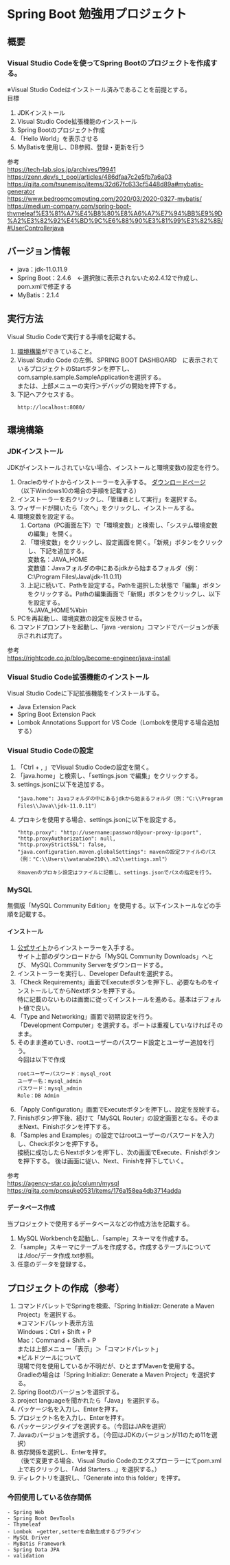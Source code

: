 # Spring Boot 勉強用プロジェクト

## 概要
### Visual Studio Codeを使ってSpring Bootのプロジェクトを作成する。
※Visual Studio Codeはインストール済みであることを前提とする。<br>
目標<br>
1. JDKインストール
1. Visual Studio Code拡張機能のインストール
1. Spring Bootのプロジェクト作成
1. 「Hello World」を表示させる
1. MyBatisを使用し、DB参照、登録・更新を行う

参考<br>
https://tech-lab.sios.jp/archives/19941<br>
https://zenn.dev/s_t_pool/articles/486dfaa7c2e5fb7a6a03<br>
https://qiita.com/tsunemiso/items/32d67fc633cf5448d89a#mybatis-generator<br>
https://www.bedroomcomputing.com/2020/03/2020-0327-mybatis/<br>
https://medium-company.com/spring-boot-thymeleaf%E3%81%A7%E4%B8%80%E8%A6%A7%E7%94%BB%E9%9D%A2%E3%82%92%E4%BD%9C%E6%88%90%E3%81%99%E3%82%8B/#UserControllerjava<br>

## バージョン情報
- java：jdk-⁠11.0.11.9
- Spring Boot：2.4.6　←選択肢に表示されないため2.4.12で作成し、pom.xmlで修正する
- MyBatis：2.1.4

## 実行方法
Visual Studio Codeで実行する手順を記載する。
1. [環境構築](#環境構築)ができていること。
1. Visual Studio Code の左側、SPRING BOOT DASHBOARD　に表示されているプロジェクトのStartボタンを押下し、com.sample.sample.SampleApplicationを選択する。<br>
または、上部メニューの実行＞デバッグの開始を押下する。
2. 下記へアクセスする。
    ```
    http://localhost:8080/
    ```

## 環境構築
### JDKインストール
JDKがインストールされていない場合、インストールと環境変数の設定を行う。
1. Oracleのサイトからインストーラーを入手する。
[ダウンロードページ](https://www.oracle.com/jp/java/technologies/javase/jdk11-archive-downloads.html)<br>
（以下Windows10の場合の手順を記載する）
1. インストーラーを右クリックし、「管理者として実行」を選択する。
1. ウィザードが開いたら「次へ」をクリックし、インストールする。
1. 環境変数を設定する。<br>
    1. Cortana（PC画面左下）で「環境変数」と検索し、「システム環境変数の編集」を開く。<br>
    1. 「環境変数」をクリックし、設定画面を開く。「新規」ボタンをクリックし、下記を追加する。<br>
    変数名：JAVA_HOME<br>
    変数値：Javaフォルダの中にあるjdkから始まるフォルダ（例：C:\Program Files\Java\jdk-11.0.11）
    1. 上記に続いて、Pathを設定する。Pathを選択した状態で「編集」ボタンをクリックする。Pathの編集画面で「新規」ボタンをクリックし、以下を設定する。<br>
    %JAVA_HOME%¥bin
1. PCを再起動し、環境変数の設定を反映させる。
1. コマンドプロンプトを起動し、「java -version」コマンドでバージョンが表示されれば完了。

参考<br>
https://rightcode.co.jp/blog/become-engineer/java-install


### Visual Studio Code拡張機能のインストール
Visual Studio Codeに下記拡張機能をインストールする。
- Java Extension Pack
- Spring Boot Extension Pack
- Lombok Annotations Support for VS Code（Lombokを使用する場合追加する）

### Visual Studio Codeの設定
1. 「Ctrl + , 」でVisual Studio Codeの設定を開く。
1. 「java.home」と検索し、「settings.json で編集」をクリックする。
1. settings.jsonに以下を追加する。
    ```
    "java.home": Javaフォルダの中にあるjdkから始まるフォルダ（例："C:\\Program Files\\Java\\jdk-11.0.11"）
    ```
1. プロキシを使用する場合、settings.jsonに以下を設定する。
    ```
    "http.proxy": "http://username:password@your-proxy-ip:port",
    "http.proxyAuthorization": null,
    "http.proxyStrictSSL": false,
    "java.configuration.maven.globalSettings": mavenの設定ファイルのパス（例："C:\\Users\\watanabe210\\.m2\\settings.xml"）

    ※mavenのプロキシ設定はファイルに記載し、settings.jsonでパスの指定を行う。
    ```

### MySQL
無償版「MySQL Community Edition」を使用する。以下インストールなどの手順を記載する。<br>
#### インストール
1. [公式サイト](https://www.mysql.com/jp/)からインストーラーを入手する。<br>
サイト上部のダウンロードから「MySQL Community Downloads」へとび、
MySQL Community Serverをダウンロードする。
1. インストーラーを実行し、Developer Defaultを選択する。<br>
1. 「Check Requirements」画面でExecuteボタンを押下し、必要なものをインストールしてからNextボタンを押下する。<br>
特に記載のないものは画面に従ってインストールを進める。基本はデフォルト値で良い。
1. 「Type and Networking」画面で初期設定を行う。<br>
「Development Computer」を選択する。ポートは重複していなければそのまま。
1. そのまま進めていき、rootユーザーのパスワード設定とユーザー追加を行う。<br>
今回は以下で作成
    ```
    rootユーザーパスワード：mysql_root
    ユーザー名：mysql_admin
    パスワード：mysql_admin
    Role：DB Admin
    ```
1. 「Apply Configuration」画面でExecuteボタンを押下し、設定を反映する。
1. Finishボタン押下後、続けて「MySQL Router」の設定画面となる。そのままNext、Finishボタンを押下する。
1. 「Samples and Examples」の設定ではrootユーザーのパスワードを入力し、Checkボタンを押下する。<br>
接続に成功したらNextボタンを押下し、次の画面でExecute、Finishボタンを押下する。
後は画面に従い、Next、Finishを押下していく。<br>

参考<br>
https://agency-star.co.jp/column/mysql<br>
https://qiita.com/ponsuke0531/items/176a158ea4db3714adda<br>

#### データベース作成
当プロジェクトで使用するデータベースなどの作成方法を記載する。
1. MySQL Workbenchを起動し、「sample」スキーマを作成する。
1. 「sample」スキーマにテーブルを作成する。作成するテーブルについては./doc/データ作成.txt参照。
1. 任意のデータを登録する。


## プロジェクトの作成（参考）
1. コマンドパレットでSpringを検索、「Spring Initializr: Generate a Maven Project」を選択する。<br>
※コマンドパレット表示方法<br>
Windows：Ctrl + Shift + P<br>
Mac：Command + Shift + P<br>
または上部メニュー「表示」＞「コマンドパレット」<br>
※ビルドツールについて<br>
現場で何を使用しているか不明だが、ひとまずMavenを使用する。<br>
Gradleの場合は「Spring Initializr: Generate a Maven Project」を選択する。
1. Spring Bootのバージョンを選択する。
1. project languageを聞かれたら「Java」を選択する。
1. パッケージ名を入力し、Enterを押す。
1. プロジェクト名を入力し、Enterを押す。
1. パッケージングタイプを選択する。（今回はJARを選択）
1. Javaのバージョンを選択する。（今回はJDKのバージョンが11のため11を選択）
1. 依存関係を選択し、Enterを押す。<br>
（後で変更する場合、Visual Studio Codeのエクスプローラーにてpom.xml上で右クリックし、「Add Starters...」を選択する。）
1. ディレクトリを選択し、「Generate into this folder」を押す。

### 今回使用している依存関係
    - Spring Web
    - Spring Boot DevTools
    - Thymeleaf
    - Lombok　←getter,setterを自動生成するプラグイン
    - MySQL Driver
    - MyBatis Framework
    - Spring Data JPA
    - validation
